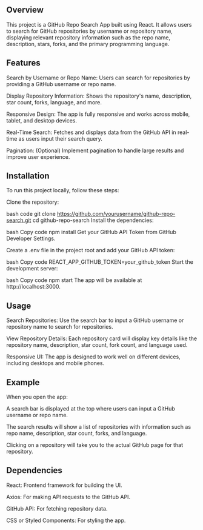 ## Overview

This project is a GitHub Repo Search App built using React. It allows users to search for GitHub repositories by username or repository name, displaying relevant repository information such as the repo name, description, stars, forks, and the primary programming language.

## Features

Search by Username or Repo Name: Users can search for repositories by providing a GitHub username or repo name.

Display Repository Information: Shows the repository's name, description, star count, forks, language, and more.

Responsive Design: The app is fully responsive and works across mobile, tablet, and desktop devices.

Real-Time Search: Fetches and displays data from the GitHub API in real-time as users input their search query.

Pagination: (Optional) Implement pagination to handle large results and improve user experience.


## Installation
To run this project locally, follow these steps:

Clone the repository:

bash code
git clone https://github.com/yourusername/github-repo-search.git
cd github-repo-search
Install the dependencies:

bash
Copy code
npm install
Get your GitHub API Token from GitHub Developer Settings.

Create a .env file in the project root and add your GitHub API token:

bash
Copy code
REACT_APP_GITHUB_TOKEN=your_github_token
Start the development server:

bash
Copy code
npm start
The app will be available at http://localhost:3000.

## Usage

Search Repositories: Use the search bar to input a GitHub username or repository name to search for repositories.

View Repository Details: Each repository card will display key details like the repository name, description, star count, fork count, and language used.


Responsive UI: The app is designed to work well on different devices, including desktops and mobile phones.

## Example
When you open the app:

A search bar is displayed at the top where users can input a GitHub username or repo name.

The search results will show a list of repositories with information such as repo name, description, star count, forks, and language.


Clicking on a repository will take you to the actual GitHub page for that repository.
## Dependencies

React: Frontend framework for building the UI.

Axios: For making API requests to the GitHub API.

GitHub API: For fetching repository data.

CSS or Styled Components: For styling the app.

